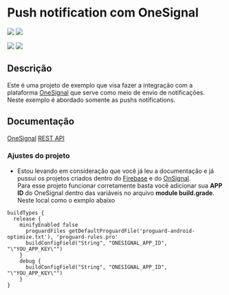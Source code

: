 # Push notification com OneSignal

<img src="https://img.shields.io/github/last-commit/gabriel-secchi/TesteAppOneSignal" />
<img src="https://img.shields.io/snyk/vulnerabilities/github/gabriel-secchi/TesteAppOneSignal" />
<p>
<img src="https://img.shields.io/github/languages/top/gabriel-secchi/TesteAppOneSignal" />
<img src="https://img.shields.io/github/repo-size/gabriel-secchi/TesteAppOneSignal" />
</p>

## Descrição
Este é uma projeto de exemplo que visa fazer a integração com a plataforma [OneSignal](https://onesignal.com/) que serve como meio de envio de notificações.<br>
Neste exemplo é abordado somente as pushs notifications.


## Documentação
[OneSignal](https://documentation.onesignal.com/docs/android-sdk-setup)
[REST API](https://documentation.onesignal.com/reference/create-notification#formatting-filters)


### Ajustes do projeto
- Estou levando em consideração que você já leu a documentação e já pussui os projetos criados dentro do [Firebase](https://firebase.google.com/) e do [OnSignal](https://onesignal.com/).<br>
Para esse projeto funcionar corretamente basta você adicionar sua **APP ID** do OneSignal dentro das variáveis no arquivo **module build.grade**.
Neste local como o exmplo abaixo
```
buildTypes {
  release {
    minifyEnabled false
      proguardFiles getDefaultProguardFile('proguard-android-optimize.txt'), 'proguard-rules.pro'
      buildConfigField("String", "ONESIGNAL_APP_ID", "\"YOU_APP_KEY\"")
    }
    debug {
      buildConfigField("String", "ONESIGNAL_APP_ID", "\"YOU_APP_KEY\"")
    }
}
```
